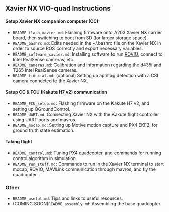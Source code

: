 ## Xavier NX VIO-quad Instructions
#### Setup Xavier NX companion computer (CC):
- ```README_flash_xavier.md```: Flashing firmware onto A203 Xavier NX carrier board, then switching to boot from SD (for larger storage space).
- ```README_bashrc.md```: Edits needed in the ~/.bashrc file on the Xavier NX in order to source ROS correctly and export necessary variables.
- ```README_software_xavier.md```: Installing software to run [ROVIO](http://dx.doi.org/10.1177/0278364917728574), connect to Intel RealSense cameras, etc.
- ```README_cameras.md```: Calibration and information regarding the d435i and T265 Intel RealSense cameras.
- ```README_fiducial.md```: (optional) Setting up apriltag detection with a CSI camera connected to the Xavier NX.

#### Setup CC & FCU (Kakute H7 v2) communication
- ```README_FCU_setup.md```: Flashing firmware on the Kakute H7 v2, and setting up QGroundControl.
- ```README_UART.md```: Connecting Xavier NX with the Kakute flight controller using UART ports and mavros.
- ```README_mocap.md```: Setting up Motive motion capture and PX4 EKF2, for ground truth state estimation.

#### Taking flight
- ```README_control.md```: Tuning PX4 quadcopter, and commands for running control algorithm in simulation.
- ```README_run_stuff.md```: Commands to run in the Xavier NX terminal to start mocap, ROVIO, MAVLink communication through mavros, and fly the quadcopter.

### Other
- ```README_useful.md```: Tips and links to useful resources.
- (COMING SOON)```README_assembly.md```: Assembling the base quadcopter.
